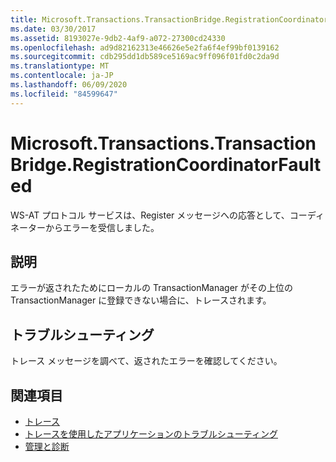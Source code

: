 ```yaml
---
title: Microsoft.Transactions.TransactionBridge.RegistrationCoordinatorFaulted
ms.date: 03/30/2017
ms.assetid: 8193027e-9db2-4af9-a072-27300cd24330
ms.openlocfilehash: ad9d82162313e46626e5e2fa6f4ef99bf0139162
ms.sourcegitcommit: cdb295dd1db589ce5169ac9ff096f01fd0c2da9d
ms.translationtype: MT
ms.contentlocale: ja-JP
ms.lasthandoff: 06/09/2020
ms.locfileid: "84599647"
---
```

# <a name="microsofttransactionstransactionbridgeregistrationcoordinatorfaulted"></a>Microsoft.Transactions.TransactionBridge.RegistrationCoordinatorFaulted
WS-AT プロトコル サービスは、Register メッセージへの応答として、コーディネーターからエラーを受信しました。  
  
## <a name="description"></a>説明  
 エラーが返されたためにローカルの TransactionManager がその上位の TransactionManager に登録できない場合に、トレースされます。  
  
## <a name="troubleshooting"></a>トラブルシューティング  
 トレース メッセージを調べて、返されたエラーを確認してください。  
  
## <a name="see-also"></a>関連項目

- [トレース](index.md)
- [トレースを使用したアプリケーションのトラブルシューティング](using-tracing-to-troubleshoot-your-application.md)
- [管理と診断](../index.md)
